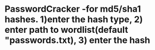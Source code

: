 # PasswordCracker -for md5/sha1 hashes. 1)enter the hash type, 2) enter path to wordlist(default "passwords.txt), 3) enter the hash

